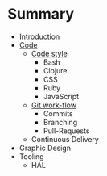 # Summary

* [Introduction](README.md)
* [Code](code.md)
   * [Code style](code/style.md)
       * Bash
       * Clojure
       * CSS
       * Ruby
       * JavaScript
   * [Git work-flow](code/git_work-flow.md)
       * Commits
       * Branching
       * Pull-Requests
   * Continuous Delivery
* Graphic Design
* Tooling
   * HAL

